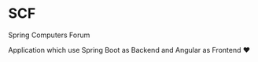 # SCF
Spring Computers Forum

Application which use Spring Boot as Backend and Angular as Frontend ❤️
